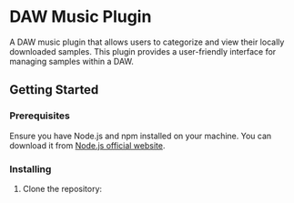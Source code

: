 # DAW Music Plugin

A DAW music plugin that allows users to categorize and view their locally downloaded samples. This plugin provides a user-friendly interface for managing samples within a DAW.

## Getting Started

### Prerequisites

Ensure you have Node.js and npm installed on your machine. You can download it from [Node.js official website](https://nodejs.org/).

### Installing

1. Clone the repository:

    